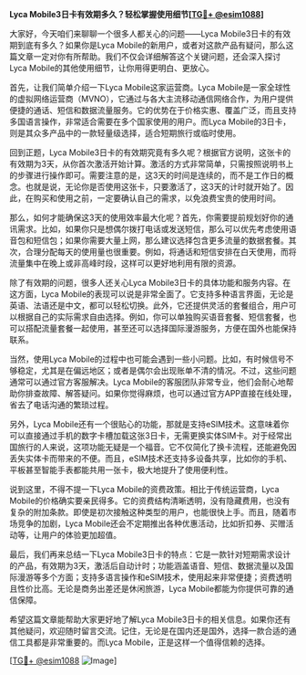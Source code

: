 **Lyca Mobile3日卡有效期多久？轻松掌握使用细节[[TG💪+ @esim1088](https://t.me/s/esim1088)]**

大家好，今天咱们来聊聊一个很多人都关心的问题——Lyca Mobile3日卡的有效期到底有多久？如果你是Lyca Mobile的新用户，或者对这款产品有疑问，那么这篇文章一定对你有所帮助。我们不仅会详细解答这个关键问题，还会深入探讨Lyca Mobile的其他使用细节，让你用得更明白、更放心。

首先，让我们简单介绍一下Lyca Mobile这家运营商。Lyca Mobile是一家全球性的虚拟网络运营商（MVNO），它通过与各大主流移动通信网络合作，为用户提供便捷的通话、短信和数据流量服务。它的优势在于价格实惠、覆盖广泛，而且支持多国语言操作，非常适合需要在多个国家使用的用户。而Lyca Mobile的3日卡，则是其众多产品中的一款轻量级选择，适合短期旅行或临时使用。

回到正题，Lyca Mobile3日卡的有效期究竟有多久呢？根据官方说明，这张卡的有效期为3天，从你首次激活开始计算。激活的方式非常简单，只需按照说明书上的步骤进行操作即可。需要注意的是，这3天的时间是连续的，而不是工作日的概念。也就是说，无论你是否使用这张卡，只要激活了，这3天的计时就开始了。因此，在购买和使用之前，一定要确认自己的需求，以免浪费宝贵的使用时间。

那么，如何才能确保这3天的使用效率最大化呢？首先，你需要提前规划好你的通讯需求。比如，如果你只是想偶尔拨打电话或发送短信，那么可以优先考虑使用语音包和短信包；如果你需要大量上网，那么建议选择包含更多流量的数据套餐。其次，合理分配每天的使用量也很重要。例如，将通话和短信安排在白天使用，而将流量集中在晚上或非高峰时段，这样可以更好地利用有限的资源。

除了有效期的问题，很多人还关心Lyca Mobile3日卡的具体功能和服务内容。在这方面，Lyca Mobile的表现可以说是非常全面了。它支持多种语言界面，无论是英语、法语还是中文，都可以轻松切换。此外，它还提供灵活的套餐组合，用户可以根据自己的实际需求自由选择。例如，你可以单独购买语音套餐、短信套餐，也可以搭配流量套餐一起使用，甚至还可以选择国际漫游服务，方便在国外也能保持联系。

当然，使用Lyca Mobile的过程中也可能会遇到一些小问题。比如，有时候信号不够稳定，尤其是在偏远地区；或者是偶尔会出现账单不清的情况。不过，这些问题通常可以通过官方客服解决。Lyca Mobile的客服团队非常专业，他们会耐心地帮助你排查故障、解答疑问。如果你觉得麻烦，也可以通过官方APP直接在线处理，省去了电话沟通的繁琐过程。

另外，Lyca Mobile还有一个很贴心的功能，那就是支持eSIM技术。这意味着你可以直接通过手机的数字卡槽加载这张3日卡，无需更换实体SIM卡。对于经常出国旅行的人来说，这项功能无疑是一个福音。它不仅简化了换卡流程，还能避免因丢失实体卡而带来的不便。而且，eSIM技术还支持多设备共享，比如你的手机、平板甚至智能手表都能共用一张卡，极大地提升了使用便利性。

说到这里，不得不提一下Lyca Mobile的资费政策。相比于传统运营商，Lyca Mobile的价格确实要亲民得多。它的资费结构清晰透明，没有隐藏费用，也没有复杂的附加条款。即使是初次接触这种类型的用户，也能很快上手。而且，随着市场竞争的加剧，Lyca Mobile还会不定期推出各种优惠活动，比如折扣券、买赠活动等，让用户的体验更加超值。

最后，我们再来总结一下Lyca Mobile3日卡的特点：它是一款针对短期需求设计的产品，有效期为3天，激活后自动计时；功能涵盖语音、短信、数据流量以及国际漫游等多个方面；支持多语言操作和eSIM技术，使用起来非常便捷；资费透明且性价比高。无论是商务出差还是休闲旅游，Lyca Mobile都能为你提供可靠的通信保障。

希望这篇文章能帮助大家更好地了解Lyca Mobile3日卡的相关信息。如果你还有其他疑问，欢迎随时留言交流。记住，无论是在国内还是国外，选择一款合适的通信工具都是非常重要的。而Lyca Mobile，正是这样一个值得信赖的选择。

[[TG💪+ @esim1088](https://t.me/s/esim1088) ![Image](https://i.postimg.cc/4NQfJmqS/Snipaste-2025-05-13-00-14-12.png)]